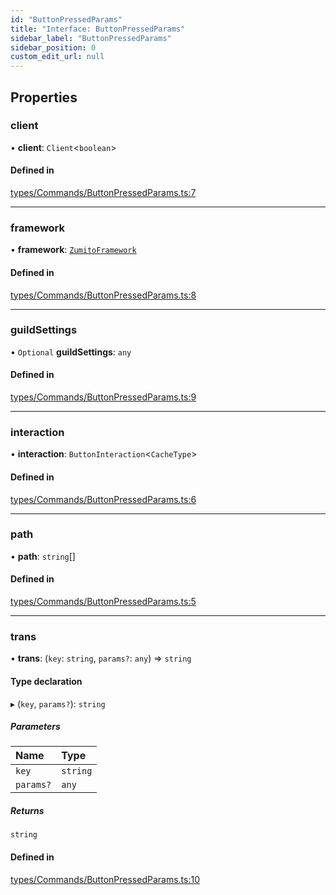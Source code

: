 ```yaml
---
id: "ButtonPressedParams"
title: "Interface: ButtonPressedParams"
sidebar_label: "ButtonPressedParams"
sidebar_position: 0
custom_edit_url: null
---
```


## Properties

### client

• **client**: `Client`<`boolean`\>

#### Defined in

[types/Commands/ButtonPressedParams.ts:7](https://github.com/ZumitoTeam/zumito-framework/blob/2c519e6/src/types/Commands/ButtonPressedParams.ts#L7)

___

### framework

• **framework**: [`ZumitoFramework`](../classes/ZumitoFramework.md)

#### Defined in

[types/Commands/ButtonPressedParams.ts:8](https://github.com/ZumitoTeam/zumito-framework/blob/2c519e6/src/types/Commands/ButtonPressedParams.ts#L8)

___

### guildSettings

• `Optional` **guildSettings**: `any`

#### Defined in

[types/Commands/ButtonPressedParams.ts:9](https://github.com/ZumitoTeam/zumito-framework/blob/2c519e6/src/types/Commands/ButtonPressedParams.ts#L9)

___

### interaction

• **interaction**: `ButtonInteraction`<`CacheType`\>

#### Defined in

[types/Commands/ButtonPressedParams.ts:6](https://github.com/ZumitoTeam/zumito-framework/blob/2c519e6/src/types/Commands/ButtonPressedParams.ts#L6)

___

### path

• **path**: `string`[]

#### Defined in

[types/Commands/ButtonPressedParams.ts:5](https://github.com/ZumitoTeam/zumito-framework/blob/2c519e6/src/types/Commands/ButtonPressedParams.ts#L5)

___

### trans

• **trans**: (`key`: `string`, `params?`: `any`) => `string`

#### Type declaration

▸ (`key`, `params?`): `string`

##### Parameters

| Name | Type |
| :------ | :------ |
| `key` | `string` |
| `params?` | `any` |

##### Returns

`string`

#### Defined in

[types/Commands/ButtonPressedParams.ts:10](https://github.com/ZumitoTeam/zumito-framework/blob/2c519e6/src/types/Commands/ButtonPressedParams.ts#L10)
